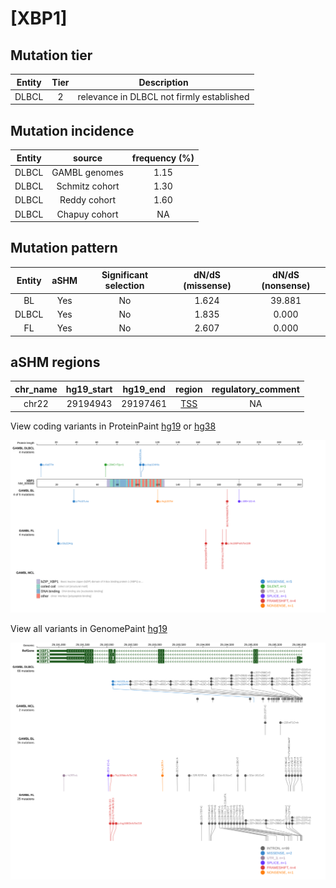 # [XBP1]

## Mutation tier

|Entity|Tier|Description                              |
|:------:|:----:|-----------------------------------------|
|DLBCL |2   |relevance in DLBCL not firmly established|
## Mutation incidence

|Entity|source        |frequency (%)|
|:------:|:--------------:|:-------------:|
|DLBCL |GAMBL genomes |1.15         |
|DLBCL |Schmitz cohort|1.30         |
|DLBCL |Reddy cohort  |1.60         |
|DLBCL |Chapuy cohort |  NA         |

## Mutation pattern

|Entity|aSHM|Significant selection|dN/dS (missense)|dN/dS (nonsense)|
|:------:|:----:|:---------------------:|:----------------:|:----------------:|
|BL    |Yes |No                   |1.624           |39.881          |
|DLBCL |Yes |No                   |1.835           | 0.000          |
|FL    |Yes |No                   |2.607           | 0.000          |

## aSHM regions

|chr_name|hg19_start|hg19_end|region                                                                                    |regulatory_comment|
|:--------:|:----------:|:--------:|:------------------------------------------------------------------------------------------:|:------------------:|
|chr22   |29194943  |29197461|[TSS](https://genome.ucsc.edu/s/rdmorin/GAMBL%20hg19?position=chr22%3A29194943%2D29197461)|NA                |


View coding variants in ProteinPaint [hg19](https://www.bcgsc.ca/downloads/morinlab/GAMBL/test/genes/XBP1_protein.html)  or [hg38](https://www.bcgsc.ca/downloads/morinlab/GAMBL/test/genes/XBP1_protein_hg38.html)

![image](images/proteinpaint/XBP1_NM_005080.svg)

View all variants in GenomePaint [hg19](https://www.bcgsc.ca/downloads/morinlab/GAMBL/test/genes/XBP1.html)

![image](images/proteinpaint/XBP1.svg)

